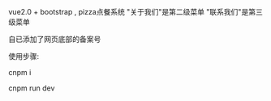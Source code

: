 ﻿vue2.0 + bootstrap , pizza点餐系统
"关于我们"是第二级菜单
"联系我们"是第三级菜单

自已添加了网页底部的备案号


使用步骤:

cnpm i

cnpm run dev
